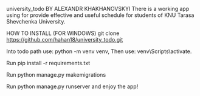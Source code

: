 university_todo BY ALEXANDR KHAKHANOVSKYI
There is a working app using for provide effective and useful schedule for students of KNU Tarasa Shevchenka University.

HOW TO INSTALL (FOR WINDOWS)
git clone https://github.com/hahan18/university_todo.git

Into todo path use: python -m venv venv, Then use: venv\Scripts\activate.

Run pip install -r requirements.txt

Run python manage.py makemigrations 

Run python manage.py runserver and enjoy the app!
